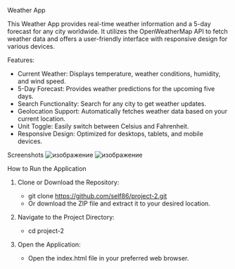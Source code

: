Weather App

This Weather App provides real-time weather information and a 5-day forecast for any city worldwide. It utilizes the OpenWeatherMap API to fetch weather data and offers a user-friendly interface with responsive design for various devices.

Features:
* Current Weather: Displays temperature, weather conditions, humidity, and wind speed.
* 5-Day Forecast: Provides weather predictions for the upcoming five days.
* Search Functionality: Search for any city to get weather updates.
* Geolocation Support: Automatically fetches weather data based on your current location.
* Unit Toggle: Easily switch between Celsius and Fahrenheit.
* Responsive Design: Optimized for desktops, tablets, and mobile devices.
  
Screenshots
![изображение](https://github.com/user-attachments/assets/75410391-d799-48bf-a4be-3824b7513392)
![изображение](https://github.com/user-attachments/assets/7bc4e902-a521-4b9e-b61f-c472013e794a)

How to Run the Application

1. Clone or Download the Repository:
   * git clone https://github.com/self86/project-2.git
   * Or download the ZIP file and extract it to your desired location.

2. Navigate to the Project Directory:
    * cd project-2
   
3. Open the Application:
    * Open the index.html file in your preferred web browser.


